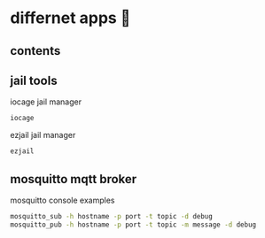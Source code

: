 <!-- omit in toc -->
# differnet apps 🥎

<!-- omit in toc -->
## contents

## jail tools

iocage jail manager

```sh
iocage 
```

ezjail jail manager

```sh
ezjail
```

## mosquitto mqtt broker

mosquitto console examples

```sh
mosquitto_sub -h hostname -p port -t topic -d debug
mosquitto_pub -h hostname -p port -t topic -m message -d debug 
```
